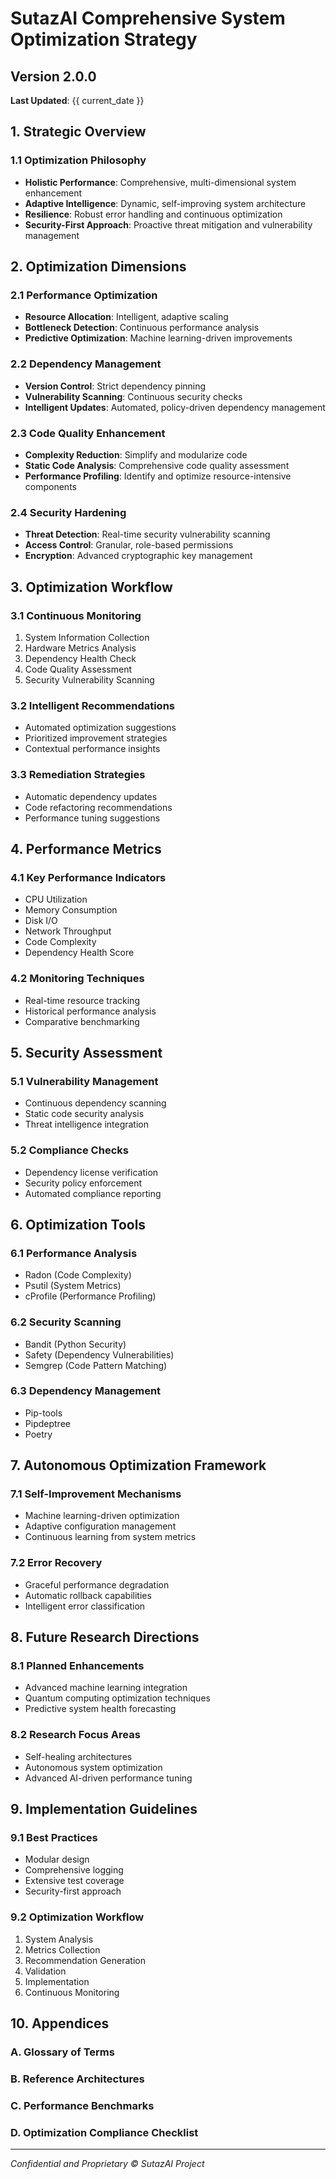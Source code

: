 # SutazAI Comprehensive System Optimization Strategy

## Version 2.0.0
**Last Updated**: {{ current_date }}

## 1. Strategic Overview

### 1.1 Optimization Philosophy
- **Holistic Performance**: Comprehensive, multi-dimensional system enhancement
- **Adaptive Intelligence**: Dynamic, self-improving system architecture
- **Resilience**: Robust error handling and continuous optimization
- **Security-First Approach**: Proactive threat mitigation and vulnerability management

## 2. Optimization Dimensions

### 2.1 Performance Optimization
- **Resource Allocation**: Intelligent, adaptive scaling
- **Bottleneck Detection**: Continuous performance analysis
- **Predictive Optimization**: Machine learning-driven improvements

### 2.2 Dependency Management
- **Version Control**: Strict dependency pinning
- **Vulnerability Scanning**: Continuous security checks
- **Intelligent Updates**: Automated, policy-driven dependency management

### 2.3 Code Quality Enhancement
- **Complexity Reduction**: Simplify and modularize code
- **Static Code Analysis**: Comprehensive code quality assessment
- **Performance Profiling**: Identify and optimize resource-intensive components

### 2.4 Security Hardening
- **Threat Detection**: Real-time security vulnerability scanning
- **Access Control**: Granular, role-based permissions
- **Encryption**: Advanced cryptographic key management

## 3. Optimization Workflow

### 3.1 Continuous Monitoring
1. System Information Collection
2. Hardware Metrics Analysis
3. Dependency Health Check
4. Code Quality Assessment
5. Security Vulnerability Scanning

### 3.2 Intelligent Recommendations
- Automated optimization suggestions
- Prioritized improvement strategies
- Contextual performance insights

### 3.3 Remediation Strategies
- Automatic dependency updates
- Code refactoring recommendations
- Performance tuning suggestions

## 4. Performance Metrics

### 4.1 Key Performance Indicators
- CPU Utilization
- Memory Consumption
- Disk I/O
- Network Throughput
- Code Complexity
- Dependency Health Score

### 4.2 Monitoring Techniques
- Real-time resource tracking
- Historical performance analysis
- Comparative benchmarking

## 5. Security Assessment

### 5.1 Vulnerability Management
- Continuous dependency scanning
- Static code security analysis
- Threat intelligence integration

### 5.2 Compliance Checks
- Dependency license verification
- Security policy enforcement
- Automated compliance reporting

## 6. Optimization Tools

### 6.1 Performance Analysis
- Radon (Code Complexity)
- Psutil (System Metrics)
- cProfile (Performance Profiling)

### 6.2 Security Scanning
- Bandit (Python Security)
- Safety (Dependency Vulnerabilities)
- Semgrep (Code Pattern Matching)

### 6.3 Dependency Management
- Pip-tools
- Pipdeptree
- Poetry

## 7. Autonomous Optimization Framework

### 7.1 Self-Improvement Mechanisms
- Machine learning-driven optimization
- Adaptive configuration management
- Continuous learning from system metrics

### 7.2 Error Recovery
- Graceful performance degradation
- Automatic rollback capabilities
- Intelligent error classification

## 8. Future Research Directions

### 8.1 Planned Enhancements
- Advanced machine learning integration
- Quantum computing optimization techniques
- Predictive system health forecasting

### 8.2 Research Focus Areas
- Self-healing architectures
- Autonomous system optimization
- Advanced AI-driven performance tuning

## 9. Implementation Guidelines

### 9.1 Best Practices
- Modular design
- Comprehensive logging
- Extensive test coverage
- Security-first approach

### 9.2 Optimization Workflow
1. System Analysis
2. Metrics Collection
3. Recommendation Generation
4. Validation
5. Implementation
6. Continuous Monitoring

## 10. Appendices

### A. Glossary of Terms
### B. Reference Architectures
### C. Performance Benchmarks
### D. Optimization Compliance Checklist

---

*Confidential and Proprietary*
*© SutazAI Project* 